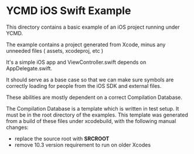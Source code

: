 # YCMD iOS Swift Example

This directory contains a basic example of an iOS project running under YCMD.

The example contains a project generated from Xcode, minus any unneeded files (
assets, xcodeproj, etc )

It's a simple iOS app and ViewController.swift depends on AppDelegate.swift.

It should serve as a base case so that we can make sure symbols are correctly
loading for people from the iOS SDK and external files.

These abilities are mostly dependent on a correct Compilation Database.

The Compilation Database is a template which is written in test setup. It must
be in the root directory of the examples. This template was generated from a
build of these files under xcodebuild, with the following manual changes:

- replace the source root with __SRCROOT__
- remove 10.3 version requirement to run on older Xcodes
